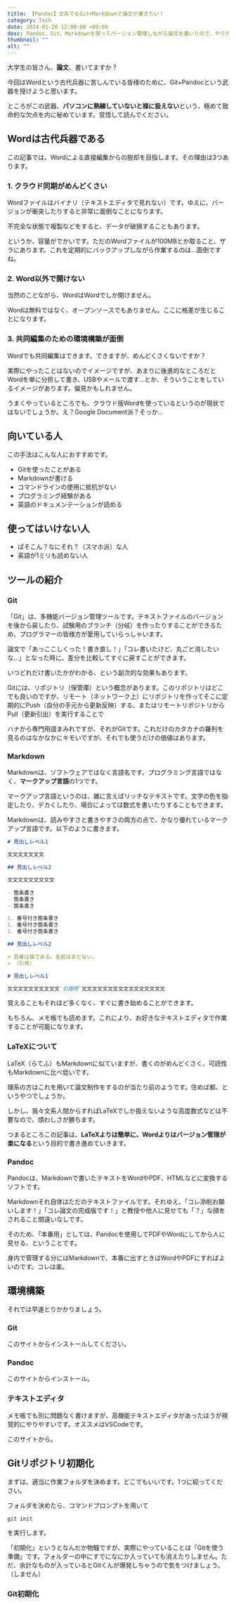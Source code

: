 ```yaml
---
title: 【Pandoc】文系でもGit+Markdownで論文が書きたい！
category: Tech
date: 2024-01-20 12:00:00 +09:00
desc: Pandoc、Git、Markdownを使ってバージョン管理しながら論文を書いたので、やり方を文系向けに解説します。
thumbnail: ""
alt: ""
---
```

大学生の皆さん、**論文**、書いてますか？

今回はWordという古代兵器に苦しんでいる皆様のために、Git+Pandocという武器を授けようと思います。

ところがこの武器、**パソコンに熟練していないと禄に扱えない**という、極めて致命的な欠点を内に秘めています。覚悟して読んでください。

## Wordは古代兵器である

この記事では、Wordによる直接編集からの脱却を目指します。その理由は3つあります。

### 1. クラウド同期がめんどくさい

Wordファイルはバイナリ（テキストエディタで見れない）です。ゆえに、バージョンが衝突したりすると非常に面倒なことになります。

不完全な状態で複製などをすると、データが破損することもあります。

というか、容量がでかいです。ただのWordファイルが100MBとか取ること、ザラにあります。これを定期的にバックアップしながら作業するのは…面倒ですね。

### 2. Word以外で開けない

当然のことながら、WordはWordでしか開けません。

Wordは無料ではなく、オープンソースでもありません。ここに格差が生じることになります。

### 3. 共同編集のための環境構築が面倒

Wordでも共同編集はできます。できますが、めんどくさくないですか？

実際にやったことはないのでイメージですが、あまりに後進的なところだとWordを単に分担して書き、USBやメールで渡す…とか、そういうことをしているイメージがあります。偏見かもしれません。

うまくやっているところでも、クラウド版Wordを使っているというのが現状ではないでしょうか。え？Google Document派？そっか…

## 向いている人

この手法はこんな人におすすめです。

- Gitを使ったことがある
- Markdownが書ける
- コマンドラインの使用に抵抗がない
- プログラミング経験がある
- 英語のドキュメンテーションが読める

## 使ってはいけない人

- ぱそこん？なにそれ？（スマホ派）な人
- 英語が1ミリも読めない人

## ツールの紹介

### Git

「Git」は、多機能バージョン管理ツールです。テキストファイルのバージョンを後から戻したり、試験用のブランチ（分岐）を作ったりすることができるため、プログラマーの皆様方が愛用していらっしゃいます。

論文で「あっここしくった！書き直し！」「コレ書いたけど、丸ごと消したいな…」となった時に、差分を比較してすぐに戻すことができます。

いつどれだけ書いたかがわかる、という副次的な効果もあります。

Gitには、リポジトリ（保管庫）という概念があります。このリポジトリはどこでも良いのですが、リモート（ネットワーク上）にリポジトリを作ってそこに定期的にPush（自分の手元から更新反映）する、またはリモートリポジトリからPull（更新引出）を実行することで

ハナから専門用語まみれですが、それがGitです。これだけのカタカナの羅列を見るのはなかなかにキモいですが、それでも使うだけの価値はあります。

### Markdown

Markdownは、ソフトウェアではなく言語名です。プログラミング言語ではなく、**マークアップ言語**の1つです。

マークアップ言語というのは、雑に言えばリッチなテキストです。文字の色を指定したり、デカくしたり、場合によっては数式を書いたりすることもできます。

Markdownは、読みやすさと書きやすさの両方の点で、かなり優れているマークアップ言語です。以下のように書きます。

```markdown
# 見出しレベル1

文文文文文文文

## 見出しレベル2

文文文文文文文文文

- 箇条書き
- 箇条書き
- 箇条書き

1. 番号付き箇条書き
1. 番号付き箇条書き
1. 番号付き箇条書き

## 見出しレベル2

> 吾輩は猫である。名前はまだない。
> （引用）

# 見出しレベル1

文文文文文文文文文文`引用符`文文文文文文文文文文文文文文文文
```

覚えることもそれほど多くなく、すぐに書き始めることができます。

もちろん、メモ帳でも読めます。これにより、お好きなテキストエディタで作業することが可能になります。

### LaTeXについて

LaTeX（らてふ）もMarkdownに似ていますが、書くのがめんどくさく、可読性もMarkdownに比べ低いです。



理系の方はこれを用いて論文制作をするのが当たり前のようです。住めば都、というやつでしょうか。

しかし、我々文系人間からすればLaTeXでしか扱えないような高度数式などは不要なので、煩わしさが勝ちます。

つまるところこの記事は、**LaTeXよりは簡単に、Wordよりはバージョン管理が楽になる**という目的で書き進めていきます。

### Pandoc

Pandocは、Markdownで書いたテキストをWordやPDF、HTMLなどに変換するソフトです。

Markdownそれ自体はただのテキストファイルです。それゆえ、「コレ添削お願いします！」「コレ論文の完成版です！」と教授や他人に見せても「？」な顔をされること間違いなしです。

そのため、「本番用」としては、Pandocを使用してPDFやWordにしてから人に見せる、ということです。

身内で管理する分にはMarkdownで、本番に出すときはWordやPDFにすればよいのです。コレは楽。

## 環境構築

それでは早速とりかかりましょう。

### Git

このサイトからインストールしてください。

### Pandoc

このサイトからインストール。

### テキストエディタ

メモ帳でも別に問題なく書けますが、高機能テキストエディタがあったほうが視覚的にやりやすいです。オススメはVSCodeです。

このサイトから。

## Gitリポジトリ初期化

まずは、適当に作業フォルダを決めます。どこでもいいです。1つに絞ってください。

フォルダを決めたら、コマンドプロンプトを用いて

```bat
git init
```

を実行します。

「初期化」というとなんだか物騒ですが、実際にやっていることは「Gitを使う準備」です。フォルダーの中にすでになにか入っていても消えたりしません。ただ、余計なものが入っているとGitくんが爆発しちゃうので気をつけましょう。（しません）

### Git初期化